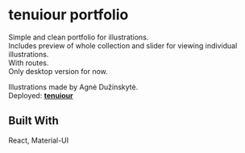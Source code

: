 # tenuiour portfolio

Simple and clean portfolio for illustrations.\
Includes preview of whole collection and slider for viewing individual illustrations.\
With routes.\
Only desktop version for now.

Illustrations made by Agnė Dužinskytė.\
Deployed: **[tenuiour](https://tenuiour.web.app)**

## Built With
React, Material-UI